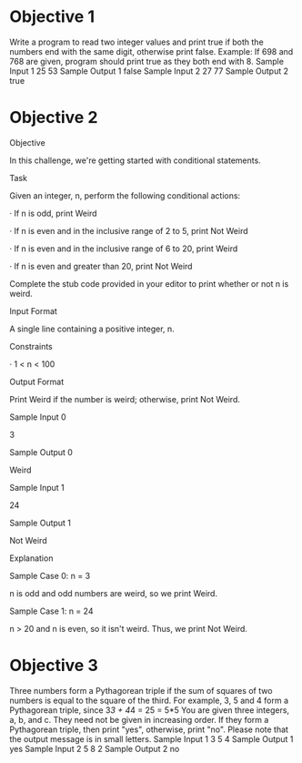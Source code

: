 # Objective 1

Write a program to read two integer values and print true if both the numbers end with the same digit, otherwise print false. Example: If 698 and 768 are given, program should print true as they both end with 8. Sample Input 1 25 53 Sample Output 1 false Sample Input 2 27 77 Sample Output 2 true

# Objective 2

Objective 


In this challenge, we're getting started with conditional statements.

 

Task 


Given an integer, n, perform the following conditional actions:

 

·         If n is odd, print Weird

·         If n is even and in the inclusive range of 2 to 5, print Not Weird

·         If n is even and in the inclusive range of 6 to 20, print Weird

·         If n is even and greater than 20, print Not Weird

 

Complete the stub code provided in your editor to print whether or not n is weird.

 

Input Format

 

A single line containing a positive integer, n.

 

Constraints

 

·         1 < n < 100

 

Output Format

 

Print Weird if the number is weird; otherwise, print Not Weird.

 

Sample Input 0

 

3

 

Sample Output 0

 

Weird

 

Sample Input 1

 

24

 

Sample Output 1

 

Not Weird

 

Explanation

 

Sample Case 0:  n = 3

n is odd and odd numbers are weird, so we print Weird.



Sample Case 1:  n = 24

n > 20 and n is even, so it isn't weird. Thus, we print Not Weird.

# Objective 3

Three numbers form a Pythagorean triple if the sum of squares of two numbers is equal to the square of the third. For example, 3, 5 and 4 form a Pythagorean triple, since 3*3 + 4*4 = 25 = 5*5 You are given three integers, a, b, and c. They need not be given in increasing order. If they form a Pythagorean triple, then print "yes", otherwise, print "no". Please note that the output message is in small letters. Sample Input 1 3 5 4 Sample Output 1 yes Sample Input 2 5 8 2 Sample Output 2 no